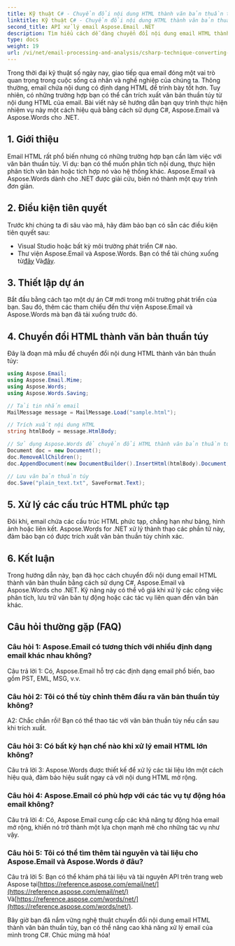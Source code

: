 ```yaml
---
title: Kỹ thuật C# - Chuyển đổi nội dung HTML thành văn bản thuần túy
linktitle: Kỹ thuật C# - Chuyển đổi nội dung HTML thành văn bản thuần túy
second_title: API xử lý email Aspose.Email .NET
description: Tìm hiểu cách dễ dàng chuyển đổi nội dung email HTML thành văn bản thuần túy bằng Aspose.Email for .NET. Hướng dẫn chi tiết & mã. Khám phá ngay bây giờ!
type: docs
weight: 19
url: /vi/net/email-processing-and-analysis/csharp-technique-converting-html-body-to-plain-text/
---
```


Trong thời đại kỹ thuật số ngày nay, giao tiếp qua email đóng một vai trò quan trọng trong cuộc sống cá nhân và nghề nghiệp của chúng ta. Thông thường, email chứa nội dung có định dạng HTML để trình bày tốt hơn. Tuy nhiên, có những trường hợp bạn có thể cần trích xuất văn bản thuần túy từ nội dung HTML của email. Bài viết này sẽ hướng dẫn bạn quy trình thực hiện nhiệm vụ này một cách hiệu quả bằng cách sử dụng C#, Aspose.Email và Aspose.Words cho .NET.

## 1. Giới thiệu

Email HTML rất phổ biến nhưng có những trường hợp bạn cần làm việc với văn bản thuần túy. Ví dụ: bạn có thể muốn phân tích nội dung, thực hiện phân tích văn bản hoặc tích hợp nó vào hệ thống khác. Aspose.Email và Aspose.Words dành cho .NET được giải cứu, biến nó thành một quy trình đơn giản.

## 2. Điều kiện tiên quyết

Trước khi chúng ta đi sâu vào mã, hãy đảm bảo bạn có sẵn các điều kiện tiên quyết sau:
- Visual Studio hoặc bất kỳ môi trường phát triển C# nào.
-  Thư viện Aspose.Email và Aspose.Words. Bạn có thể tải chúng xuống từ[đây](https://releases.aspose.com/email/net/) Và[đây](https://releases.aspose.com/words/net/).

## 3. Thiết lập dự án

Bắt đầu bằng cách tạo một dự án C# mới trong môi trường phát triển của bạn. Sau đó, thêm các tham chiếu đến thư viện Aspose.Email và Aspose.Words mà bạn đã tải xuống trước đó.

## 4. Chuyển đổi HTML thành văn bản thuần túy

Đây là đoạn mã mẫu để chuyển đổi nội dung HTML thành văn bản thuần túy:

```csharp
using Aspose.Email;
using Aspose.Email.Mime;
using Aspose.Words;
using Aspose.Words.Saving;

// Tải tin nhắn email
MailMessage message = MailMessage.Load("sample.html");

// Trích xuất nội dung HTML
string htmlBody = message.HtmlBody;

// Sử dụng Aspose.Words để chuyển đổi HTML thành văn bản thuần túy
Document doc = new Document();
doc.RemoveAllChildren();
doc.AppendDocument(new DocumentBuilder().InsertHtml(htmlBody).Document, ImportFormatMode.KeepSourceFormatting);

// Lưu văn bản thuần túy
doc.Save("plain_text.txt", SaveFormat.Text);
```

## 5. Xử lý các cấu trúc HTML phức tạp

Đôi khi, email chứa các cấu trúc HTML phức tạp, chẳng hạn như bảng, hình ảnh hoặc liên kết. Aspose.Words for .NET xử lý thành thạo các phần tử này, đảm bảo bạn có được trích xuất văn bản thuần túy chính xác.

## 6. Kết luận

Trong hướng dẫn này, bạn đã học cách chuyển đổi nội dung email HTML thành văn bản thuần bằng cách sử dụng C#, Aspose.Email và Aspose.Words cho .NET. Kỹ năng này có thể vô giá khi xử lý các công việc phân tích, lưu trữ văn bản tự động hoặc các tác vụ liên quan đến văn bản khác.

## Câu hỏi thường gặp (FAQ)

### Câu hỏi 1: Aspose.Email có tương thích với nhiều định dạng email khác nhau không?
Câu trả lời 1: Có, Aspose.Email hỗ trợ các định dạng email phổ biến, bao gồm PST, EML, MSG, v.v.

### Câu hỏi 2: Tôi có thể tùy chỉnh thêm đầu ra văn bản thuần túy không?
A2: Chắc chắn rồi! Bạn có thể thao tác với văn bản thuần túy nếu cần sau khi trích xuất.

### Câu hỏi 3: Có bất kỳ hạn chế nào khi xử lý email HTML lớn không?
Câu trả lời 3: Aspose.Words được thiết kế để xử lý các tài liệu lớn một cách hiệu quả, đảm bảo hiệu suất ngay cả với nội dung HTML mở rộng.

### Câu hỏi 4: Aspose.Email có phù hợp với các tác vụ tự động hóa email không?
Câu trả lời 4: Có, Aspose.Email cung cấp các khả năng tự động hóa email mở rộng, khiến nó trở thành một lựa chọn mạnh mẽ cho những tác vụ như vậy.

### Câu hỏi 5: Tôi có thể tìm thêm tài nguyên và tài liệu cho Aspose.Email và Aspose.Words ở đâu?
 Câu trả lời 5: Bạn có thể khám phá tài liệu và tài nguyên API trên trang web Aspose tại[https://reference.aspose.com/email/net/](https://reference.aspose.com/email/net/) Và[https://reference.aspose.com/words/net/](https://reference.aspose.com/words/net/).

Bây giờ bạn đã nắm vững nghệ thuật chuyển đổi nội dung email HTML thành văn bản thuần túy, bạn có thể nâng cao khả năng xử lý email của mình trong C#. Chúc mừng mã hóa!